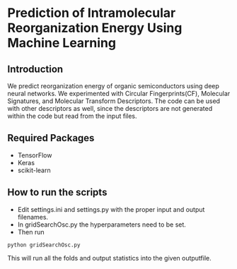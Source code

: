 # Prediction of Intramolecular Reorganization Energy Using Machine Learning
## Introduction


We predict reorganization energy of organic semiconductors using deep neural networks. We experimented with Circular Fingerprints(CF), Molecular Signatures, and Molecular Transform Descriptors. The code can be used with other descriptors as well, since the descriptors are not generated within the code but read from the input files.


## Required Packages
- TensorFlow
- Keras
- scikit-learn

## How to run the scripts

- Edit settings.ini and settings.py with the proper input and output filenames. 
- In gridSearchOsc.py the hyperparameters need to be set.
- Then run 

```
python gridSearchOsc.py
```
This will run all the folds and output statistics into the given outputfile.

